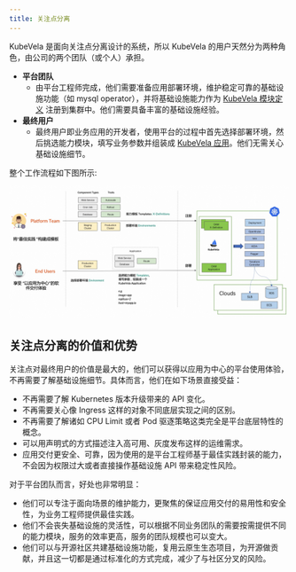 ```yaml
---
title: 关注点分离
---
```


KubeVela 是面向关注点分离设计的系统，所以 KubeVela 的用户天然分为两种角色，由公司的两个团队（或个人）承担。

- **平台团队**
  - 由平台工程师完成，他们需要准备应用部署环境，维护稳定可靠的基础设施功能（如 mysql operator），并将基础设施能力作为 [KubeVela 模块定义](./definition.md) 注册到集群中。他们需要具备丰富的基础设施经验。
- **最终用户**
  - 最终用户即业务应用的开发者，使用平台的过程中首先选择部署环境，然后挑选能力模块，填写业务参数并组装成 [KubeVela 应用](./core-concept.md)。他们无需关心基础设施细节。

整个工作流程如下图所示:

![alt](../resources/how-it-works.jpg)

## 关注点分离的价值和优势

关注点对最终用户的价值是最大的，他们可以获得以应用为中心的平台使用体验，不再需要了解基础设施细节。具体而言，他们在如下场景直接受益：

- 不再需要了解 Kubernetes 版本升级带来的 API 变化。
- 不再需要关心像 Ingress 这样的对象不同底层实现之间的区别。
- 不再需要了解诸如 CPU Limit 或者 Pod 驱逐策略这类完全是平台底层特性的概念。
- 可以用声明式的方式描述注入高可用、灰度发布这样的运维需求。
- 应用交付更安全、可靠，因为使用的是平台工程师基于最佳实践封装的能力，不会因为权限过大或者直接操作基础设施 API 带来稳定性风险。

对于平台团队而言，好处也非常明显：

- 他们可以专注于面向场景的维护能力，更聚焦的保证应用交付的易用性和安全性，为业务工程师提供最佳实践。
- 他们不会丧失基础设施的灵活性，可以根据不同业务团队的需要按需提供不同的能力模块，服务的效率更高，服务的团队规模也可以变大。
- 他们可以与开源社区共建基础设施功能，复用云原生生态项目，为开源做贡献，并且这一切都是通过标准化的方式完成，减少了与社区分叉的风险。
